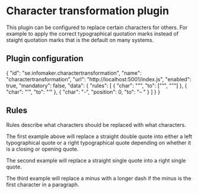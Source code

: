 # Character transformation plugin
This plugin can be configured to replace certain characters for others. For example to apply the correct typographical quotation marks instead of staight quotation marks that is the default on many systems.

## Plugin configuration

{
  "id": "se.infomaker.charactertransformation",
  "name": "charactertransformation",
  "url": "http://localhost:5001/index.js",
  "enabled": true,
  "mandatory": false,
  "data": {
      "rules": [
        {
            "char": "\"",
            "to": ["“", "”"]
        },
        {
            "char": "'",
            "to": "’"
        },
        {
            "char": "-",
            "position": 0,
            "to": "– "
        }
    ]
  }
}

## Rules
Rules describe what characters should be replaced with what characters.

The first example above will replace a straight double quote into either a left typographical quote or a right typographical quote depending on whether it is a closing or opening quote.

The second example will replace a straight single quote into a right single quote.

The third example will replace a minus with a longer dash if the minus is the first character in a paragraph.
